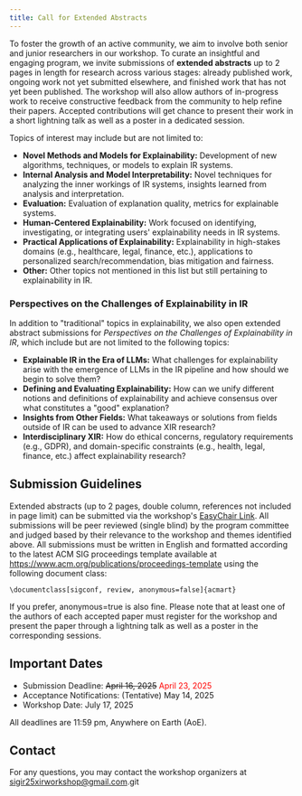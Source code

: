 ```yaml
---
title: Call for Extended Abstracts
---
```



To foster the growth of an active community, we aim to involve both senior and junior researchers in our workshop. To curate an insightful and engaging program, we invite submissions of **extended abstracts** up to 2 pages in length for research across various stages: already published work, ongoing work not yet submitted elsewhere, and finished work that has not yet been published. The workshop will also allow authors of in-progress work to receive constructive feedback from the community to help refine their papers. Accepted contributions will get chance to present their work in a short lightning talk as well as a poster in a dedicated session.  

Topics of interest may include but are not limited to: 

- **Novel Methods and Models for Explainability:** Development of new algorithms, techniques, or models to explain IR systems.
- **Internal Analysis and Model Interpretability:** Novel techniques for analyzing the inner workings of IR systems, insights learned from analysis and interpretation.
- **Evaluation:** Evaluation of explanation quality, metrics for explainable systems.
- **Human-Centered Explainability:** Work focused on identifying, investigating, or integrating users' explainability needs in IR systems.
- **Practical Applications of Explainability:** Explainability in high-stakes domains (e.g., healthcare, legal, finance, etc.), applications to personalized search/recommendation, bias mitigation and fairness.
- **Other:** Other topics not mentioned in this list but still pertaining to explainability in IR.

### Perspectives on the Challenges of Explainability in IR

In addition to "traditional" topics in explainability, we also open extended abstract submissions for *Perspectives on the Challenges of Explainability in IR*, which include but are not limited to the following topics:

- **Explainable IR in the Era of LLMs:** What challenges for explainability arise with the emergence of LLMs in the IR pipeline and how should we begin to solve them?
- **Defining and Evaluating Explainability:** How can we unify different notions and definitions of explainability and achieve consensus over what constitutes a "good" explanation?
- **Insights from Other Fields:** What takeaways or solutions from fields outside of IR can be used to advance XIR research?
- **Interdisciplinary XIR:** How do ethical concerns, regulatory requirements (e.g., GDPR), and domain-specific constraints (e.g., health, legal, finance, etc.) affect explainability research?


## Submission Guidelines 
Extended abstracts (up to 2 pages, double column, references not included in page limit) can be submitted via the workshop's [EasyChair Link](https://easychair.org/conferences/?conf=wexir25). 
All submissions will be peer reviewed (single blind) by the program committee and judged based by their relevance to the workshop and themes identified above. All submissions must be written in English and formatted according to the latest ACM SIG proceedings template available at https://www.acm.org/publications/proceedings-template using the following document class: 

```` \documentclass[sigconf, review, anonymous=false]{acmart} ```` 

If you prefer, anonymous=true is also fine. Please note that at least one of the authors of each accepted paper must register for the workshop and present the paper through a lightning talk as well as a poster in the corresponding sessions. 




## Important Dates 
- Submission Deadline: ~~April 16, 2025~~ <span style="color: red;">April 23, 2025 </span> 
- Acceptance Notifications: (Tentative) May 14, 2025
- Workshop Date: July 17, 2025

All deadlines are 11:59 pm, Anywhere on Earth (AoE).

## Contact
For any questions, you may contact the workshop organizers at [sigir25xirworkshop@gmail.com](mailto:sigir25xirworkshop@gmail.com).git